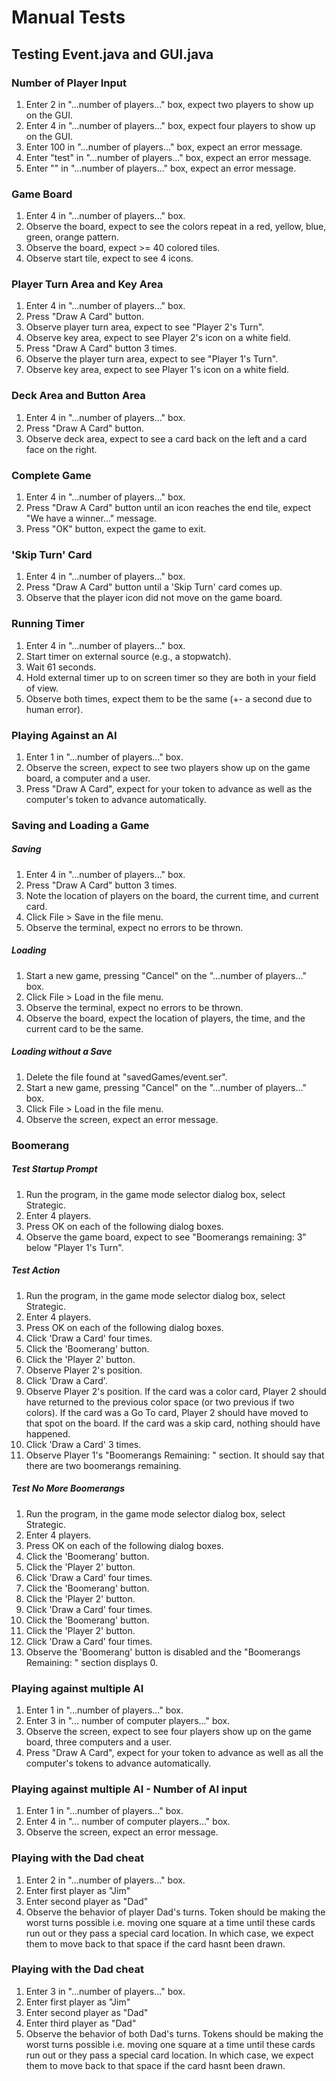 # Manual Tests

## Testing Event.java and GUI.java

### Number of Player Input
1.	Enter 2 in "...number of players..." box, expect two players to show up on the GUI.
2.	Enter 4 in "...number of players..." box, expect four players to show up on the GUI.
3. 	Enter 100 in "...number of players..." box, expect an error message.
4.	Enter "test" in "...number of players..." box, expect an error message.
5. 	Enter "" in "...number of players..." box, expect an error message.

### Game Board
1.	Enter 4 in "...number of players..." box.
2.	Observe the board, expect to see the colors repeat in a red, yellow, blue, green, orange pattern.
3. 	Observe the board, expect >= 40 colored tiles.
4. 	Observe start tile, expect to see 4 icons.

### Player Turn Area and Key Area
1.	Enter 4 in "...number of players..." box.
2.	Press "Draw A Card" button.
3.	Observe player turn area, expect to see "Player 2's Turn".
5.	Observe key area, expect to see Player 2's icon on a white field.
6.	Press "Draw A Card" button 3 times.
7.	Observe the player turn area, expect to see "Player 1's Turn".
8.	Observe key area, expect to see Player 1's icon on a white field.

### Deck Area and Button Area
1.	Enter 4 in "...number of players..." box.
2.	Press "Draw A Card" button.
3.	Observe deck area, expect to see a card back on the left and a card face on the right.

### Complete Game
1.	Enter 4 in "...number of players..." box.
2.	Press "Draw A Card" button until an icon reaches the end tile, expect "We have a winner..." message.
3. 	Press "OK" button, expect the game to exit.

### 'Skip Turn' Card
1.  Enter 4 in "...number of players..." box.
2.  Press "Draw A Card" button until a 'Skip Turn' card comes up.
3.  Observe that the player icon did not move on the game board.

### Running Timer
1.  Enter 4 in "...number of players..." box.
2.  Start timer on external source (e.g., a stopwatch).
3.  Wait 61 seconds.
4.  Hold external timer up to on screen timer so they are both in your field of view.
5.  Observe both times, expect them to be the same (+- a second due to human error).

### Playing Against an AI
1.  Enter 1 in "...number of players..." box.
2.  Observe the screen, expect to see two players show up on the game board, a computer and a user.
3.  Press "Draw A Card", expect for your token to advance as well as the computer's token to advance automatically.

### Saving and Loading a Game
##### Saving
1.  Enter 4 in "...number of players..." box.
2.  Press "Draw A Card" button 3 times.
3.  Note the location of players on the board, the current time, and current card.
4.  Click File > Save in the file menu.
5.  Observe the terminal, expect no errors to be thrown.

##### Loading
1.  Start a new game, pressing "Cancel" on the "...number of players..." box.
2.  Click File > Load in the file menu.
3.  Observe the terminal, expect no errors to be thrown.
4.  Observe the board, expect the location of players, the time, and the current card to be the same.

##### Loading without a Save
1.  Delete the file found at "savedGames/event.ser".
2.  Start a new game, pressing "Cancel" on the "...number of players..." box.
3.  Click File > Load in the file menu.
4.  Observe the screen, expect an error message.

### Boomerang
##### Test Startup Prompt
1.  Run the program, in the game mode selector dialog box, select Strategic.
2.  Enter 4 players.
3.  Press OK on each of the following dialog boxes.
4.  Observe the game board, expect to see "Boomerangs remaining: 3" below "Player 1's Turn".

##### Test Action
1.  Run the program, in the game mode selector dialog box, select Strategic.
2.  Enter 4 players.
3.  Press OK on each of the following dialog boxes.
4.  Click 'Draw a Card' four times.
5.  Click the 'Boomerang' button.
6.  Click the 'Player 2' button.
7.  Observe Player 2's position.
8.  Click 'Draw a Card'.
9.  Observe Player 2's position. If the card was a color card, Player 2 should have returned to the previous color space (or two previous if two colors). If the card was a Go To card, Player 2 should have moved to that spot on the board. If the card was a skip card, nothing should have happened.
10. Click 'Draw a Card' 3 times.
11. Observe Player 1's "Boomerangs Remaining: " section. It should say that there are two boomerangs remaining.

##### Test No More Boomerangs
1.  Run the program, in the game mode selector dialog box, select Strategic.
2.  Enter 4 players.
3.  Press OK on each of the following dialog boxes.
4.  Click the 'Boomerang' button.
5.  Click the 'Player 2' button.
6.  Click 'Draw a Card' four times.
7.  Click the 'Boomerang' button.
8.  Click the 'Player 2' button.
9.  Click 'Draw a Card' four times.
10.  Click the 'Boomerang' button.
11.  Click the 'Player 2' button.
12.  Click 'Draw a Card' four times.
13.  Observe the 'Boomerang' button is disabled and the "Boomerangs Remaining: " section displays 0.

### Playing against multiple AI
1. Enter 1 in "...number of players..." box.
2. Enter 3 in "... number of computer players..." box. 
3.  Observe the screen, expect to see four players show up on the game board, three 
    computers and a user.
4.  Press "Draw A Card", expect for your token to advance as well as all the computer's 
    tokens to advance automatically.

### Playing against multiple AI - Number of AI input
1. Enter 1 in "...number of players..." box.
2. Enter 4 in "... number of computer players..." box. 
3. Observe the screen, expect an error message.

### Playing with the Dad cheat
1. Enter 2 in "...number of players..." box.
2. Enter first player as "Jim"
3. Enter second player as "Dad"
4. Observe the behavior of player Dad's turns. Token should be making the worst turns 
   possible i.e. moving one square at a time until these cards run out or they pass a special card location. In which case, we expect them to move back to that space if the card hasnt been drawn.

### Playing with the Dad cheat
1. Enter 3 in "...number of players..." box.
2. Enter first player as "Jim"
3. Enter second player as "Dad"
4. Enter third player as "Dad"
4. Observe the behavior of both Dad's turns. Tokens should be making the worst turns 
   possible i.e. moving one square at a time until these cards run out or they pass a special card location. In which case, we expect them to move back to that space if the card hasnt been drawn.

